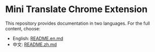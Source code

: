 # Mini Translate Chrome Extension

This repository provides documentation in two languages. For the full content, choose:

- English: [README.en.md](./README.en.md)
- 中文: [README.zh.md](./README.zh.md)
